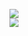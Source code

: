 [![](https://img.shields.io/badge/Made%20With-Github%20Spray-lightgrey.svg?style=for-the-badge&logo=github)](https://github.com/Annihil/github-spray#1689)  
[![](https://i.imgur.com/2DrTn0Z.gif)](https://github.com/Annihil/github-spray)